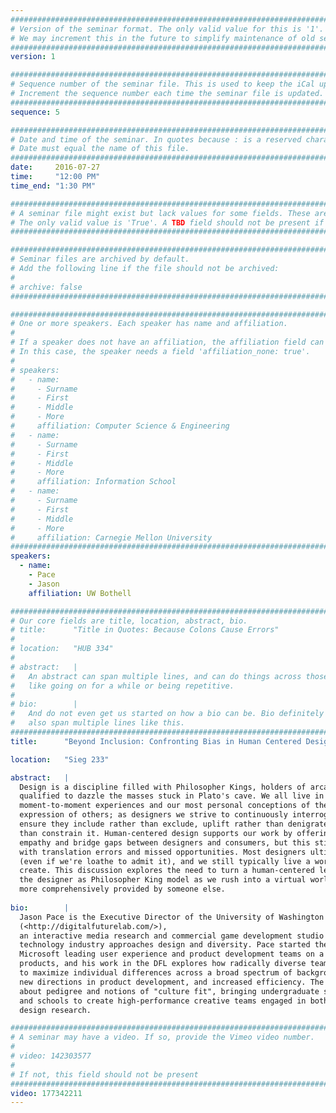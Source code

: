 ```yaml
---
################################################################################
# Version of the seminar format. The only valid value for this is '1'. 
# We may increment this in the future to simplify maintenance of old seminars.
################################################################################
version: 1

################################################################################
# Sequence number of the seminar file. This is used to keep the iCal up to date.
# Increment the sequence number each time the seminar file is updated.
################################################################################
sequence: 5

################################################################################
# Date and time of the seminar. In quotes because : is a reserved character.
# Date must equal the name of this file.
################################################################################
date:     2016-07-27
time:     "12:00 PM"
time_end: "1:30 PM"

################################################################################
# A seminar file might exist but lack values for some fields. These are 'TBD'. 
# The only valid value is 'True'. A TBD field should not be present if 'False'.
################################################################################

################################################################################
# Seminar files are archived by default.
# Add the following line if the file should not be archived:
#
# archive: false
################################################################################

################################################################################
# One or more speakers. Each speaker has name and affiliation.
#
# If a speaker does not have an affiliation, the affiliation field can be removed.
# In this case, the speaker needs a field 'affiliation_none: true'.
#
# speakers:
#   - name: 
#     - Surname
#     - First
#     - Middle
#     - More
#     affiliation: Computer Science & Engineering 
#   - name: 
#     - Surname
#     - First
#     - Middle
#     - More
#     affiliation: Information School 
#   - name: 
#     - Surname
#     - First
#     - Middle
#     - More
#     affiliation: Carnegie Mellon University 
################################################################################
speakers:
  - name:
    - Pace
    - Jason
    affiliation: UW Bothell    

################################################################################
# Our core fields are title, location, abstract, bio.
# title:      "Title in Quotes: Because Colons Cause Errors"
# 
# location:   "HUB 334"
# 
# abstract:   |
#   An abstract can span multiple lines, and can do things across those lines,
#   like going on for a while or being repetitive.
# 
# bio:        |
#   And do not even get us started on how a bio can be. Bio definitely can
#   also span multiple lines like this.
################################################################################
title:      "Beyond Inclusion: Confronting Bias in Human Centered Design Before the Robots Take Over"

location:   "Sieg 233"

abstract:   |
  Design is a discipline filled with Philosopher Kings, holders of arcane knowledge who believe we're uniquely
  qualified to dazzle the masses stuck in Plato's cave. We all live in the designed world, and both our
  moment-to-moment experiences and our most personal conceptions of the self are shaped by the design
  expression of others; as designers we strive to continuously interrogate our processes and motives to
  ensure they include rather than exclude, uplift rather than denigrate, and expand personal agency rather
  than constrain it. Human-centered design supports our work by offering a methodological framework to enhance
  empathy and bridge gaps between designers and consumers, but this still results in products and services filled
  with translation errors and missed opportunities. Most designers ultimately still believe we're Philosopher Kings
  (even if we're loathe to admit it), and we still typically live a world away from the personas we so diligently
  create. This discussion explores the need to turn a human-centered lens upon ourselves, and asks that we reject
  the designer as Philosopher King model as we rush into a virtual world where our experience of reality is even
  more comprehensively provided by someone else.
  
bio:        |
  Jason Pace is the Executive Director of the University of Washington Bothell’s Digital Future Lab
  (<http://digitalfuturelab.com/>),
  an interactive media research and commercial game development studio focused on transforming how the
  technology industry approaches design and diversity. Pace started the lab after spending 16 years at
  Microsoft leading user experience and product development teams on a number of Microsoft's consumer
  products, and his work in the DFL explores how radically diverse teams (teams that intentionally seek
  to maximize individual differences across a broad spectrum of backgrounds) can lead to unexpected insights,
  new directions in product development, and increased efficiency. The lab challenges conventional wisdom
  about pedigree and notions of "culture fit", bringing undergraduate students together from across majors
  and schools to create high-performance creative teams engaged in both commercial product development and
  design research. 

################################################################################
# A seminar may have a video. If so, provide the Vimeo video number.
#
# video: 142303577
#
# If not, this field should not be present 
################################################################################
video: 177342211
---
```


